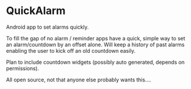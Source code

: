 QuickAlarm
==========

Android app to set alarms quickly.

To fill the gap of no alarm / reminder apps have a quick, simple way to set an alarm/countdown by an offset alone.
Will keep a history of past alarms enabling the user to kick off an old countdown easily.

Plan to include countdown widgets (possibly auto generated, depends on permissions).



All open source, not that anyone else probably wants this....